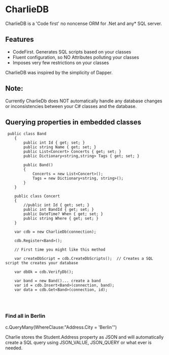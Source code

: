 ﻿# CharlieDB
CharlieDB is a 'Code first' no noncense ORM for .Net and any* SQL server.

## Features
- CodeFirst. Generates SQL scripts based on your classes
- Fluent configuration, so NO Attributes polluting your classes
- Imposes very few restrictions on your classes



CharlieDB was inspired by the simplicity of Dapper.

## Note:
Currently CharlieDb does NOT automatically handle any database changes or inconsistencies between your C# classes and the database.


## Querying properties in embedded classes

```<language>
 public class Band
    {
        public int Id { get; set; }
        public string Name { get; set; }
        public List<Concert> Concerts { get; set; }
        public Dictionary<string,string> Tags { get; set; }

        public Band()
        {
            Concerts = new List<Concert>();
            Tags = new Dictionary<string, string>();
        }
    }

    public class Concert
    {
        //public int Id { get; set; }
        public int BandId { get; set; }
        public DateTime? When { get; set; }
        public string Where { get; set; }
    }

	var cdb = new CharlieDb(connection);

	cdb.Register<Band>();

	// First time you might like this method

    var createDbScript = cdb.CreateDbScripts();  // Creates a SQL script the creates your database

	var dbOk = cdb.VerifyDb();

    var band = new Band()... create a band
    var id = cdb.Insert<Band>(connection, band);
    var data = cdb.Get<Band>(connection, id);

	


```

### Find all in Berlin

c.QueryMany<Student>(WhereClause:"Address.City = 'Berlin'")

Charlie stores the Student.Address property as JSON and will
automatically create a SQL query using JSON_VALUE, JSON_QUERY or what ever is needed.


